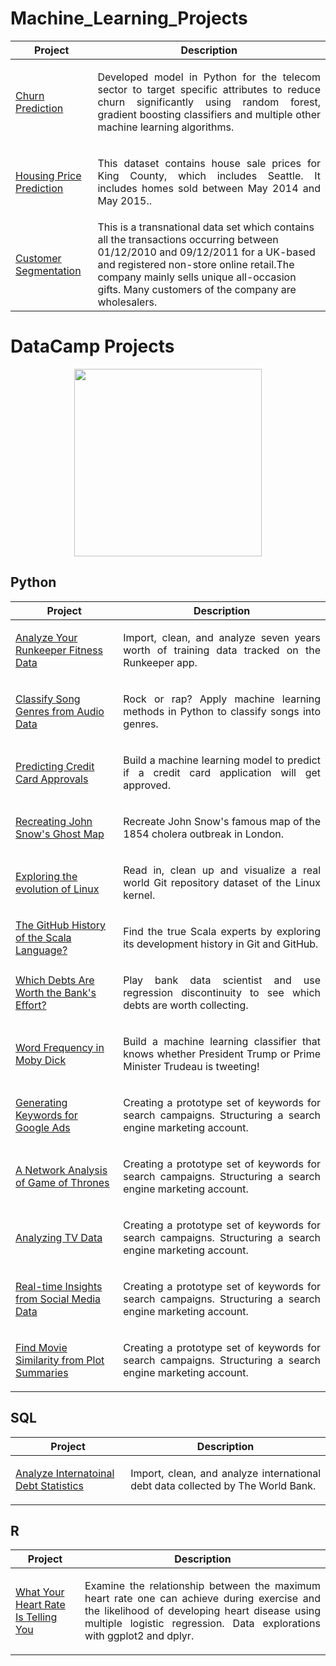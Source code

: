 # Machine_Learning_Projects
| Project                  | Description                                                                                                                                                                                                     |
|--------------------------|-----------------------------------------------------------------------------------------------------------------------------------------------------------------------------------------------------------------|
| [Churn Prediction](https://github.com/Tanmay-Jain/Machine_Learning_Projects/tree/master/Churn%20Prediction)| <p align="justify"> Developed model in Python for the telecom sector to target specific attributes to reduce churn significantly using random forest, gradient boosting classifiers and multiple other machine learning algorithms. |
| [Housing Price Prediction](https://github.com/Tanmay-Jain/Machine_Learning_Projects/tree/master/Housing_Price_Prediction)| <p align="justify"> This dataset contains house sale prices for King County, which includes Seattle. It includes homes sold between May 2014 and May 2015.. |                                                                                                                                                                                                         |
| [Customer Segmentation](https://github.com/Tanmay-Jain/Machine_Learning_Projects/tree/master/Customer_Segmentation) | This is a transnational data set which contains all the transactions occurring between 01/12/2010 and 09/12/2011 for a UK-based and registered non-store online retail.The company mainly sells unique all-occasion gifts. Many customers of the company are wholesalers.|


# DataCamp Projects

<p align="center"> 
<img src="https://cdn.datacamp.com/main-app/assets/brand/logos/DataCamp_Horizontal_RGB-d196011f63ebda76dc5c9772425cf9541b8639af842d5e5476ef10f2460ed1e4.png" width="300">
</p>

## Python
| Project | Description |
| --- | --- |
| [Analyze Your Runkeeper Fitness Data](https://github.com/Tanmay-Jain/Machine_Learning_Projects/tree/master/Analyze%20Runkeeper%20Fitness%20Data) |<p align="justify"> Import, clean, and analyze seven years worth of training data tracked on the Runkeeper app.</p>|
| [Classify Song Genres from Audio Data](https://github.com/Tanmay-Jain/Machine_Learning_Projects/tree/master/Classify%20Song%20Genres%20from%20Audio%20Data)|<p align="justify"> Rock or rap? Apply machine learning methods in Python to classify songs into genres.</p>|
| [Predicting Credit Card Approvals](https://github.com/Tanmay-Jain/Machine_Learning_Projects/tree/master/Predicting%20Credit%20Card%20Approvals) |<p align="justify"> Build a machine learning model to predict if a credit card application will get approved.</p>|
| [Recreating John Snow's Ghost Map](https://github.com/Tanmay-Jain/John-Snow-s-Ghost-Map) |<p align="justify"> Recreate John Snow's famous map of the 1854 cholera outbreak in London.</p> |
| [Exploring the evolution of Linux](https://github.com/Tanmay-Jain/Machine_Learning_Projects/tree/master/Exploring%20the%20Evolution%20of%20Linux)|<p align="justify"> Read in, clean up and visualize a real world Git repository dataset of the Linux kernel.</p> |
| [The GitHub History of the Scala Language?](https://github.com/Tanmay-Jain/Machine_Learning_Projects/tree/master/The%20GitHub%20History%20of%20the%20Scala%20Language) |<p align="justify"> Find the true Scala experts by exploring its development history in Git and GitHub.</p>|
| [Which Debts Are Worth the Bank's Effort?](https://github.com/Tanmay-Jain/Machine_Learning_Projects/tree/master/Which%20Debts%20Are%20Worth%20the%20Bank's%20Effort%3F) |<p align="justify"> Play bank data scientist and use regression discontinuity to see which debts are worth collecting.</p>|
| [Word Frequency in Moby Dick](https://github.com/Tanmay-Jain/Machine_Learning_Projects/tree/master/Frequency%20of%20Words%20in%20Novels) |<p align="justify"> Build a machine learning classifier that knows whether President Trump or Prime Minister Trudeau is tweeting!</p>|
| [Generating Keywords for Google Ads](https://github.com/Tanmay-Jain/Machine_Learning_Projects/tree/master/Generating%20Keywords%20for%20Google%20Ads) |<p align="justify">Creating a prototype set of keywords for search campaigns. Structuring a search engine marketing account.</p> |
| [A Network Analysis of Game of Thrones](https://github.com/Tanmay-Jain/Machine_Learning_Projects/tree/master/A%20Network%20Analysis%20of%20Game%20of%20Thrones) |<p align="justify">Creating a prototype set of keywords for search campaigns. Structuring a search engine marketing account.</p> |
| [Analyzing TV Data](https://github.com/Tanmay-Jain/Machine_Learning_Projects/tree/master/Analyzing%20TV%20Data) |<p align="justify">Creating a prototype set of keywords for search campaigns. Structuring a search engine marketing account.</p> |
| [Real-time Insights from Social Media Data](https://github.com/Tanmay-Jain/Machine_Learning_Projects/tree/master/Real-time%20Insights%20from%20Social%20Media%20Data) |<p align="justify">Creating a prototype set of keywords for search campaigns. Structuring a search engine marketing account.</p> |
| [Find Movie Similarity from Plot Summaries](https://github.com/Tanmay-Jain/Machine_Learning_Projects/tree/master/Find%20Movie%20Similarity%20from%20Plot%20Summaries) |<p align="justify">Creating a prototype set of keywords for search campaigns. Structuring a search engine marketing account.</p> |




## SQL
| Project | Description |
| --- | --- |
| [Analyze Internatoinal Debt Statistics](https://github.com/Tanmay-Jain/Machine_Learning_Projects/tree/master/Analyze%20International%20Debt%20Statistics)|<p align="justify">Import, clean, and analyze international debt data collected by The World Bank.</p> |

## R
| Project | Description |
| --- | --- |
| [What Your Heart Rate Is Telling You](https://github.com/Tanmay-Jain/Machine_Learning_Projects/tree/master/What%20Your%20Heart%20Rate%20Is%20Telling%20You)|<p align="justify"> Examine the relationship between the maximum heart rate one can achieve during exercise and the likelihood of developing heart disease using multiple logistic regression. Data explorations with ggplot2 and dplyr.</p> |
